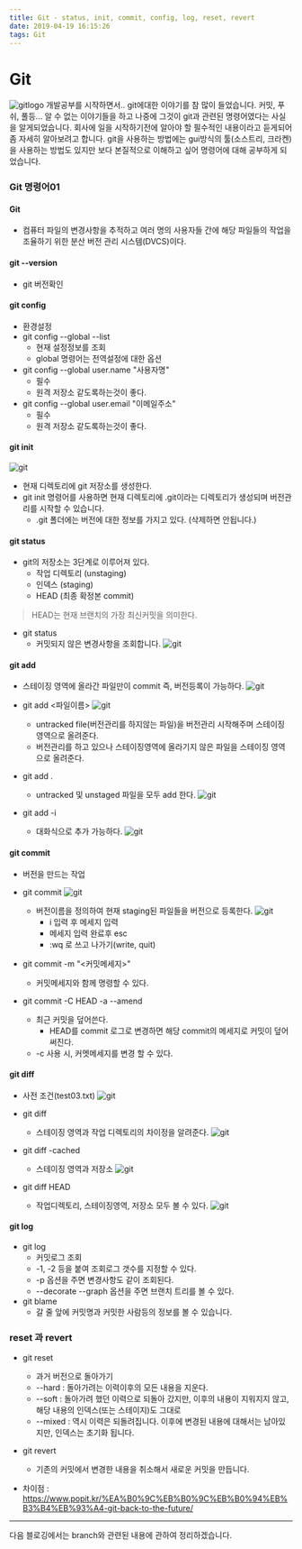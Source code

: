 ```yaml
---
title: Git - status, init, commit, config, log, reset, revert
date: 2019-04-19 16:15:26
tags: Git
---
```

# Git 
![gitlogo](/images/git_logo.png)
개발공부를 시작하면서.. git에대한 이야기를 참 많이 들었습니다.
커밋, 푸쉬, 풀등... 알 수 없는 이야기들을 하고 나중에 그것이 git과 관련된 명령어였다는 사실을 알게되었습니다.
회사에 일을 시작하기전에 알아야 할 필수적인 내용이라고 듣게되어 좀 자세히 알아보려고 합니다.
git을 사용하는 방법에는 gui방식의 툴(소스트리, 크라켄)을 사용하는 방법도 있지만 보다 본질적으로 이해하고 싶어 명령어에 대해 공부하게 되었습니다.

### Git 명령어01
#### Git
- 컴퓨터 파일의 변경사항을 추적하고 여러 명의 사용자들 간에 해당 파일들의 작업을 조율하기 위한 분산 버전 관리 시스템(DVCS)이다.

#### git \--version
- git 버전확인

#### git config
- 환경설정
- git config \--global \--list
    - 현재 설정정보를 조회
    - global 명령어는 전역설정에 대한 옵션
- git config \--global user.name "사용자명"
    - 필수
    - 원격 저장소 같도록하는것이 좋다. 
- git config \--global user.email "이메일주소"
    - 필수 
    - 원격 저장소 같도록하는것이 좋다.
    

#### git init
![git](/images/git/git01-1.png)
- 현재 디렉토리에 git 저장소를 생성한다.
- git init 명령어를 사용하면 현재 디렉토리에 .git이라는 디렉토리가 생성되며 버전관리를 시작할 수 있습니다.
    - .git 폴더에는 버전에 대한 정보를 가지고 있다. (삭제하면 안됩니다.)

#### git status
- git의 저장소는 3단계로 이루어져 있다.
    - 작업 디렉토리 (unstaging)
    - 인덱스 (staging)
    - HEAD (최종 확정본 commit)

>HEAD는 현재 브랜치의 가장 최신커밋을 의미한다.

- git status
    - 커밋되지 않은 변경사항을 조회합니다.
    ![git](/images/git/git01-3.png)

#### git add
- 스테이징 영역에 올라간 파일만이 commit 즉, 버전등록이 가능하다.
    ![git](/images/git/git01-2.png)

- git add <파일이름>
    ![git](/images/git/git01-4.png)
    - untracked file(버전관리를 하지않는 파일)을 버전관리 시작해주며 스테이징 영역으로 올려준다. 
    - 버전관리를 하고 있으나 스테이징영역에 올라기지 않은 파일을 스테이징 영역으로 올려준다. 
- git add .
    - untracked 및 unstaged 파일을 모두 add 한다.
    ![git](/images/git/git01-5.png)
    
- git add -i
    - 대화식으로 추가 가능하다.
    ![git](/images/git/git01-12.png)
     
#### git commit
- 버전을 만드는 작업
- git commit
    ![git](/images/git/git01-6.png)
    - 버전이름을 정의하여 현재 staging된 파일들을 버전으로 등록한다.
    ![git](/images/git/git01-7.png)
        - i 입력 후 메세지 입력
        - 메세지 입력 완료후 esc 
        - :wq 로 쓰고 나가기(write, quit)

- git commit -m "<커밋메세지>"
    - 커밋메세지와 함께 명령할 수 있다.

- git commit -C HEAD -a \--amend
    - 최근 커밋을 덮어쓴다.
        - HEAD를 commit 로그로 변경하면 해당 commit의 메세지로 커밋이 덮어써진다.
    - -c 사용 시, 커멧메세지를 변경 할 수 있다.
    
#### git diff
- 사전 조건(test03.txt)
    ![git](/images/git/git01-8.png)

- git diff
    - 스테이징 영역과 작업 디렉토리의 차이정을 알려준다.
    ![git](/images/git/git01-9.png)
- git diff -cached
    - 스테이징 영역과 저장소
    ![git](/images/git/git01-10.png)
- git diff HEAD
    - 작업디렉토리, 스테이징영역, 저장소 모두 볼 수 있다.
    ![git](/images/git/git01-11.png)

#### git log
- git log
    -  커밋로그 조회
    - -1, -2 등을 붙여 조회로그 갯수를 지정할 수 있다.
    - -p 옵션을 주면 변경사항도 같이 조회된다.
    - \--decorate \--graph  옵션을 주면 브랜치 트리를 볼 수 있다.
- git blame
    - 갈 줄 앞에 커밋명과 커밋한 사람등의 정보를 볼 수 있습니다.

### reset 과 revert
- git reset 
    - 과거 버전으로 돌아가기
    - \--hard : 돌아가려는 이력이후의 모든 내용을 지운다.
    - \--soft : 돌아가려 했던 이력으로 되돌아 갔지만, 이후의 내용이 지워지지 않고, 해당 내용의 인덱스(또는 스테이지)도 그대로 
    - \--mixed : 역시 이력은 되돌려집니다. 이후에 변경된 내용에 대해서는 남아있지만, 인덱스는 초기화 됩니다.
     
- git revert
    - 기존의 커밋에서 변경한 내용을 취소해서 새로운 커밋을 만듭니다. 
    
- 차이점 : https://www.popit.kr/%EA%B0%9C%EB%B0%9C%EB%B0%94%EB%B3%B4%EB%93%A4-git-back-to-the-future/

---
다음 블로깅에서는 branch와 관련된 내용에 관하여 정리하겠습니다. 
<br><br>
    



    



    


 
